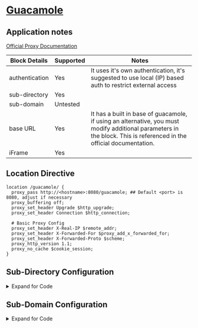 <!-- This should be the app name and the URL to the app site -->
<!-- If major revisions exist of an app that change the RP support follow the app name with V# -->
# [Guacamole](https://guacamole.apache.org)

## Application notes
<!-- This should point to any provided documentation by the app developer, if none, remove line below -->
[Official Proxy Documentation](https://guacamole.apache.org/doc/gug/proxying-guacamole.html#nginx)

<!-- This should be used to highlight/outline any special notes, or important points about the configs -->

<!-- This will be used to outline all the pertinent block details -->
Block Details | Supported | Notes
------ | ------ | ------
authentication | Yes | It uses it's own authentication, it's suggested to use local (IP) based auth to restrict external access
sub-directory | Yes |
sub-domain | Untested |
base URL | Yes | It has a built in base of guacamole, if using an alternative, you must modify additional parameters in the block. This is referenced in the official documentation.
iFrame | Yes |

<!-- This will be used to sample out the Location block for sub-directory config -->
## Location Directive
```nginx
location /guacamole/ {
  proxy_pass http://<hostname>:8080/guacamole; ## Default <port> is 8080, adjust if necessary
  proxy_buffering off;
  proxy_set_header Upgrade $http_upgrade;
  proxy_set_header Connection $http_connection;

  # Basic Proxy Config
  proxy_set_header X-Real-IP $remote_addr;
  proxy_set_header X-Forwarded-For $proxy_add_x_forwarded_for;
  proxy_set_header X-Forwarded-Proto $scheme;
  proxy_http_version 1.1;
  proxy_no_cache $cookie_session;
}
```
<!-- This is to be used to show code for a sub-directory config -->
## Sub-Directory Configuration

<details>

<summary> Expand for Code </summary>

### guacamole.conf
```nginx
## Main server block to redirect traffic from HTTP to HTTPS
server {
  listen 80;
  server_name <fqdn>;
  return 301 https://$host$request_uri;
}

## Main server block for HTTPS
server {
  listen 443 ssl;
  server_name <fqdn>;

  root /config/www;
  index index.html index.htm index.php;
  include /config/nginx/ssl.conf ## Using a single include for all SSL related items

  location /guacamole/ {
    proxy_pass http://<hostname>:6789/guacamole/; ## Default <port> is 6789, adjust if necessary
    proxy_buffering off;
    proxy_set_header Upgrade $http_upgrade;
    proxy_set_header Connection $http_connection;
    include /config/nginx/proxy.conf; ## Using a single include file for commonly used settings
  }
```
### proxy.conf
```nginx
client_max_body_size 10m;
client_body_buffer_size 128k;

#Timeout if the real server is dead
proxy_next_upstream error timeout invalid_header http_500 http_502 http_503;

# Advanced Proxy Config
send_timeout 5m;
proxy_read_timeout 240;
proxy_send_timeout 240;
proxy_connect_timeout 240;

# Basic Proxy Config
proxy_set_header Host $host:$server_port;
proxy_set_header X-Real-IP $remote_addr;
proxy_set_header X-Forwarded-For $proxy_add_x_forwarded_for;
proxy_set_header X-Forwarded-Proto $scheme;
proxy_redirect  http://  $scheme://;
proxy_http_version 1.1;
proxy_set_header Connection "";
proxy_cache_bypass $cookie_session;
proxy_no_cache $cookie_session;
proxy_buffers 32 4k;
```
### ssl.conf
```nginx
## Certificates from LE container placement
ssl_certificate /config/keys/letsencrypt/fullchain.pem;
ssl_certificate_key /config/keys/letsencrypt/privkey.pem;

## Strong Security recommended settings per cipherli.st
ssl_dhparam /config/nginx/dhparams.pem;
ssl_ciphers ECDHE-RSA-AES256-GCM-SHA512:DHE-RSA-AES256-GCM-SHA512:ECDHE-RSA-AES256-GCM-SHA384:DHE-RSA-AES256-GCM-SHA384:ECDHE-RSA-AES256-SHA384;
ssl_ecdh_curve secp384r1; # Requires nginx >= 1.1.0
ssl_session_timeout  10m;

## Settings to add strong security profile (A+ on securityheaders.io/ssllabs.com)
add_header Strict-Transport-Security "max-age=63072000; includeSubDomains; preload";
add_header X-Content-Type-Options nosniff;
add_header X-XSS-Protection "1; mode=block";
add_header X-Robots-Tag none;
add_header Content-Security-Policy "frame-ancestors https://*.<fqdn> https://<fqdn>"; ## Use *.domain.com, not *.sub.domain.com
add_header X-Frame-Options "ALLOW-FROM https://*.<fqdn>" always; ## Use *.domain.com, not *.sub.domain.com
add_header Referrer-Policy "strict-origin";
proxy_cookie_path / "/; HTTPOnly; Secure";
more_set_headers "Server: Classified";
more_clear_headers 'X-Powered-By';
```

</details>

<!-- This is to be used to show code for a sub-domain config -->
## Sub-Domain Configuration

<details>

<summary> Expand for Code </summary>

```nginx
N/A
```

</details>
